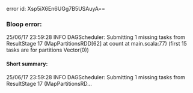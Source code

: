 error id: Xsp5iX6En6UGg7B5USAuyA==
### Bloop error:

25/06/17 23:59:28 INFO DAGScheduler: Submitting 1 missing tasks from ResultStage 17 (MapPartitionsRDD[62] at count at main.scala:77) (first 15 tasks are for partitions Vector(0))
#### Short summary: 

25/06/17 23:59:28 INFO DAGScheduler: Submitting 1 missing tasks from ResultStage 17 (MapPartitionsRD...